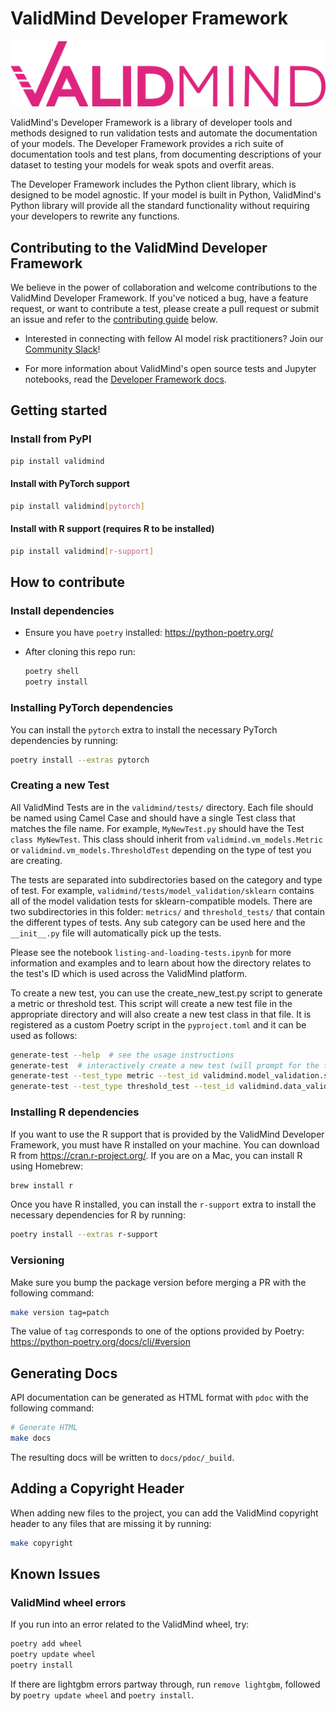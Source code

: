 # ValidMind Developer Framework

![](images/ValidMind-logo-color.svg)

ValidMind's Developer Framework is a library of developer tools and methods designed to run validation tests and automate the documentation of your models. The Developer Framework provides a rich suite of documentation tools and test plans, from documenting descriptions of your dataset to testing your models for weak spots and overfit areas.

The Developer Framework includes the Python client library, which is designed to be model agnostic. If your model is built in Python, ValidMind's Python library will provide all the standard functionality without requiring your developers to rewrite any functions.

## Contributing to the ValidMind Developer Framework

We believe in the power of collaboration and welcome contributions to the ValidMind Developer Framework. If you've noticed a bug, have a feature request, or want to contribute a test, please create a pull request or submit an issue and refer to the [contributing guide](README.md#how-to-contribute) below.

- Interested in connecting with fellow AI model risk practitioners? Join our [Community Slack](site/guide/join-community.qmd)!

- For more information about ValidMind's open source tests and Jupyter notebooks, read the [Developer Framework docs](https://docs.validmind.ai/guide/developer-framework.html).

## Getting started

### Install from PyPI

```bash
pip install validmind
```

#### Install with PyTorch support

```bash
pip install validmind[pytorch]
```

#### Install with R support (requires R to be installed)

```bash
pip install validmind[r-support]
```

## How to contribute

### Install dependencies

- Ensure you have `poetry` installed: <https://python-poetry.org/>

- After cloning this repo run:

    ```bash
    poetry shell
    poetry install
    ```

### Installing PyTorch dependencies

You can install the `pytorch` extra to install the necessary PyTorch dependencies by running:

```bash
poetry install --extras pytorch
```

### Creating a new Test

All ValidMind Tests are in the `validmind/tests/` directory. Each file should be named using Camel Case and should have a single Test class that matches the file name. For example, `MyNewTest.py` should have the Test `class MyNewTest`. This class should inherit from `validmind.vm_models.Metric` or `validmind.vm_models.ThresholdTest` depending on the type of test you are creating. 

The tests are separated into subdirectories based on the category and type of test. For example, `validmind/tests/model_validation/sklearn` contains all of the model validation tests for sklearn-compatible models. There are two subdirectories in this folder: `metrics/` and `threshold_tests/` that contain the different types of tests. Any sub category can be used here and the `__init__.py` file will automatically pick up the tests.

Please see the notebook `listing-and-loading-tests.ipynb` for more information and examples and to learn about how the directory relates to the test's ID which is used across the ValidMind platform.

To create a new test, you can use the create_new_test.py script to generate a metric or threshold test. This script will create a new test file in the appropriate directory and will also create a new test class in that file. It is registered as a custom Poetry script in the `pyproject.toml` and it can be used as follows:

```bash
generate-test --help  # see the usage instructions
generate-test  # interactively create a new test (will prompt for the test type and ID)
generate-test --test_type metric --test_id validmind.model_validation.sklearn.MyNewMetric  # create a new metric test for sklearn models
generate-test --test_type threshold_test --test_id validmind.data_validation.MyNewDataTest  # create a new threshold test for data validation
```

### Installing R dependencies

If you want to use the R support that is provided by the ValidMind Developer Framework, you must have R installed on your machine. You can download R from <https://cran.r-project.org/>. If you are on a Mac, you can install R using Homebrew:

```bash
brew install r
```

Once you have R installed, you can install the `r-support` extra to install the necessary dependencies for R by running:

```bash
poetry install --extras r-support
```

### Versioning

Make sure you bump the package version before merging a PR with the following command:

```bash
make version tag=patch
```

The value of `tag` corresponds to one of the options provided by Poetry: <https://python-poetry.org/docs/cli/#version>

## Generating Docs

API documentation can be generated as HTML format with `pdoc` with the following
command:

```bash
# Generate HTML
make docs
```

The resulting docs will be written to `docs/pdoc/_build`.

## Adding a Copyright Header

When adding new files to the project, you can add the ValidMind copyright header to any files that
are missing it by running:

```bash
make copyright
```

## Known Issues

### ValidMind wheel errors

If you run into an error related to the ValidMind wheel, try:

```bash
poetry add wheel
poetry update wheel
poetry install
```

If there are lightgbm errors partway through, run `remove lightgbm`, followed by `poetry update wheel` and `poetry install`.
